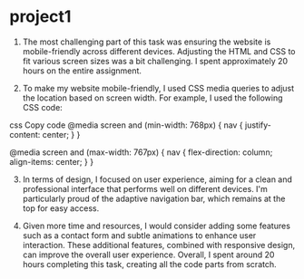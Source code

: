 # project1

1. The most challenging part of this task was ensuring the website is mobile-friendly across different devices. Adjusting the HTML and CSS to fit various screen sizes was a bit challenging. I spent approximately 20 hours on the entire assignment.

2. To make my website mobile-friendly, I used CSS media queries to adjust the location based on screen width. For example, I used the following CSS code:

css
Copy code
@media screen and (min-width: 768px) {
    nav {
        justify-content: center;
    }
}

@media screen and (max-width: 767px) {
    nav {
        flex-direction: column;
        align-items: center;
    }
}

3. In terms of design, I focused on user experience, aiming for a clean and professional interface that performs well on different devices. I'm particularly proud of the adaptive navigation bar, which remains at the top for easy access.

4. Given more time and resources, I would consider adding some features such as a contact form and subtle animations to enhance user interaction. These additional features, combined with responsive design, can improve the overall user experience. Overall, I spent around 20 hours completing this task, creating all the code parts from scratch.
